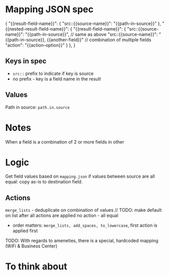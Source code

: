 # Mapping JSON spec
{
    "{{result-field-name}}": {
        "src::{{source-name}}": "{{path-in-source}}"
    },
    "{{nested-result-field-name}}": {
        "{{result-field-name}}": {
            "src::{{source-name}}": "{{path-in-source}}", // same as above
            "src::{{source-name}}": "{{path-in-source}}, {{another-field}}" // combination of multiple fields
            "action": "{{action-option}}"
        }
    },
}

## Keys in spec
* `src::` prefix to indicate if key is source
* no prefix - key is a field name in the result

## Values
Path in source: `path.in.source`

# Notes
When a field is a combination of 2 or more fields in other 

# Logic
Get field values based on `mapping.json`
if values between source are all equal: copy as-is to destination field.

## Actions

`merge_lists` - deduplicate on combination of values
// TODO: make default on list after all actions are applied
no action - all equal

* order matters: `merge_lists, add_spaces, to_lowercase`, first action is applied first

TODO: With regards to ameneties, there is a special, hardcoded mapping (WiFi & Business Center)
# To think about